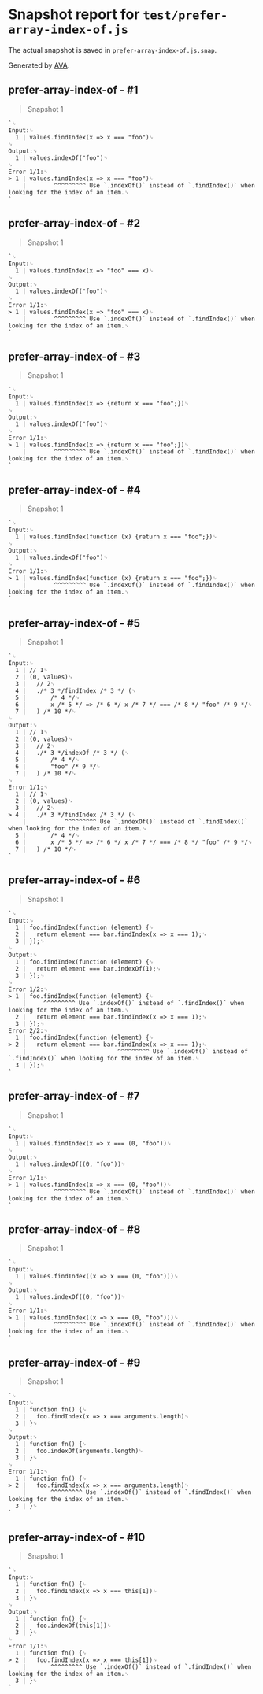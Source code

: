 # Snapshot report for `test/prefer-array-index-of.js`

The actual snapshot is saved in `prefer-array-index-of.js.snap`.

Generated by [AVA](https://avajs.dev).

## prefer-array-index-of - #1

> Snapshot 1

    `␊
    Input:␊
      1 | values.findIndex(x => x === "foo")␊
    ␊
    Output:␊
      1 | values.indexOf("foo")␊
    ␊
    Error 1/1:␊
    > 1 | values.findIndex(x => x === "foo")␊
        |        ^^^^^^^^^ Use `.indexOf()` instead of `.findIndex()` when looking for the index of an item.␊
    `

## prefer-array-index-of - #2

> Snapshot 1

    `␊
    Input:␊
      1 | values.findIndex(x => "foo" === x)␊
    ␊
    Output:␊
      1 | values.indexOf("foo")␊
    ␊
    Error 1/1:␊
    > 1 | values.findIndex(x => "foo" === x)␊
        |        ^^^^^^^^^ Use `.indexOf()` instead of `.findIndex()` when looking for the index of an item.␊
    `

## prefer-array-index-of - #3

> Snapshot 1

    `␊
    Input:␊
      1 | values.findIndex(x => {return x === "foo";})␊
    ␊
    Output:␊
      1 | values.indexOf("foo")␊
    ␊
    Error 1/1:␊
    > 1 | values.findIndex(x => {return x === "foo";})␊
        |        ^^^^^^^^^ Use `.indexOf()` instead of `.findIndex()` when looking for the index of an item.␊
    `

## prefer-array-index-of - #4

> Snapshot 1

    `␊
    Input:␊
      1 | values.findIndex(function (x) {return x === "foo";})␊
    ␊
    Output:␊
      1 | values.indexOf("foo")␊
    ␊
    Error 1/1:␊
    > 1 | values.findIndex(function (x) {return x === "foo";})␊
        |        ^^^^^^^^^ Use `.indexOf()` instead of `.findIndex()` when looking for the index of an item.␊
    `

## prefer-array-index-of - #5

> Snapshot 1

    `␊
    Input:␊
      1 | // 1␊
      2 | (0, values)␊
      3 | 	// 2␊
      4 | 	./* 3 */findIndex /* 3 */ (␊
      5 | 		/* 4 */␊
      6 | 		x /* 5 */ => /* 6 */ x /* 7 */ === /* 8 */ "foo" /* 9 */␊
      7 | 	) /* 10 */␊
    ␊
    Output:␊
      1 | // 1␊
      2 | (0, values)␊
      3 | 	// 2␊
      4 | 	./* 3 */indexOf /* 3 */ (␊
      5 | 		/* 4 */␊
      6 | 		"foo" /* 9 */␊
      7 | 	) /* 10 */␊
    ␊
    Error 1/1:␊
      1 | // 1␊
      2 | (0, values)␊
      3 | 	// 2␊
    > 4 | 	./* 3 */findIndex /* 3 */ (␊
        | 	        ^^^^^^^^^ Use `.indexOf()` instead of `.findIndex()` when looking for the index of an item.␊
      5 | 		/* 4 */␊
      6 | 		x /* 5 */ => /* 6 */ x /* 7 */ === /* 8 */ "foo" /* 9 */␊
      7 | 	) /* 10 */␊
    `

## prefer-array-index-of - #6

> Snapshot 1

    `␊
    Input:␊
      1 | foo.findIndex(function (element) {␊
      2 | 	return element === bar.findIndex(x => x === 1);␊
      3 | });␊
    ␊
    Output:␊
      1 | foo.findIndex(function (element) {␊
      2 | 	return element === bar.indexOf(1);␊
      3 | });␊
    ␊
    Error 1/2:␊
    > 1 | foo.findIndex(function (element) {␊
        |     ^^^^^^^^^ Use `.indexOf()` instead of `.findIndex()` when looking for the index of an item.␊
      2 | 	return element === bar.findIndex(x => x === 1);␊
      3 | });␊
    Error 2/2:␊
      1 | foo.findIndex(function (element) {␊
    > 2 | 	return element === bar.findIndex(x => x === 1);␊
        | 	                       ^^^^^^^^^ Use `.indexOf()` instead of `.findIndex()` when looking for the index of an item.␊
      3 | });␊
    `

## prefer-array-index-of - #7

> Snapshot 1

    `␊
    Input:␊
      1 | values.findIndex(x => x === (0, "foo"))␊
    ␊
    Output:␊
      1 | values.indexOf((0, "foo"))␊
    ␊
    Error 1/1:␊
    > 1 | values.findIndex(x => x === (0, "foo"))␊
        |        ^^^^^^^^^ Use `.indexOf()` instead of `.findIndex()` when looking for the index of an item.␊
    `

## prefer-array-index-of - #8

> Snapshot 1

    `␊
    Input:␊
      1 | values.findIndex((x => x === (0, "foo")))␊
    ␊
    Output:␊
      1 | values.indexOf((0, "foo"))␊
    ␊
    Error 1/1:␊
    > 1 | values.findIndex((x => x === (0, "foo")))␊
        |        ^^^^^^^^^ Use `.indexOf()` instead of `.findIndex()` when looking for the index of an item.␊
    `

## prefer-array-index-of - #9

> Snapshot 1

    `␊
    Input:␊
      1 | function fn() {␊
      2 | 	foo.findIndex(x => x === arguments.length)␊
      3 | }␊
    ␊
    Output:␊
      1 | function fn() {␊
      2 | 	foo.indexOf(arguments.length)␊
      3 | }␊
    ␊
    Error 1/1:␊
      1 | function fn() {␊
    > 2 | 	foo.findIndex(x => x === arguments.length)␊
        | 	    ^^^^^^^^^ Use `.indexOf()` instead of `.findIndex()` when looking for the index of an item.␊
      3 | }␊
    `

## prefer-array-index-of - #10

> Snapshot 1

    `␊
    Input:␊
      1 | function fn() {␊
      2 | 	foo.findIndex(x => x === this[1])␊
      3 | }␊
    ␊
    Output:␊
      1 | function fn() {␊
      2 | 	foo.indexOf(this[1])␊
      3 | }␊
    ␊
    Error 1/1:␊
      1 | function fn() {␊
    > 2 | 	foo.findIndex(x => x === this[1])␊
        | 	    ^^^^^^^^^ Use `.indexOf()` instead of `.findIndex()` when looking for the index of an item.␊
      3 | }␊
    `

